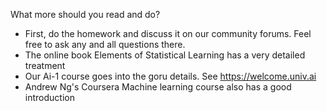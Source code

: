 What more should you read and do?

- First, do the homework and discuss it on our community forums. Feel free to ask any and all questions there.
- The online book Elements of Statistical Learning has a very detailed treatment
- Our Ai-1 course goes into the goru details. See https://welcome.univ.ai
- Andrew Ng's Coursera Machine learning course also has a good introduction
